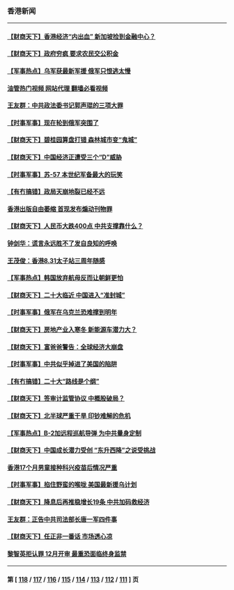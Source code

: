 ### 香港新闻
---
#### [【财商天下】香港经济“内出血” 新加坡捡到金融中心？](../../pages/ncid1349362/n13825124.md?09150845) 
#### [【财商天下】政府穷疯 要求农民交公积金](../../pages/ncid1349362/n13824290.md?09150845) 
#### [【军事热点】乌军获最新军援 俄军只恨逃太慢](../../pages/ncid1349362/n13823824.md?09150845) 
#### [油管热门视频 网站代理 翻墙必看视频](http://209.222.30.114:81/youtube.html?09150845)
#### [王友群：中共政法委书记郭声琨的三项大罪](../../pages/ncid1349362/n13823608.md?09150845) 
#### [【时事军事】现在轮到俄军突围了](../../pages/ncid1349362/n13822390.md?09150845) 
#### [【财商天下】碧桂园算盘打错 森林城市变“鬼城”](../../pages/ncid1349362/n13821088.md?09150845) 
#### [【财商天下】中国经济正遭受三个“D”威胁](../../pages/ncid1349362/n13820299.md?09150845) 
#### [【时事军事】苏-57 本世纪军备最大的玩笑](../../pages/ncid1349362/n13819524.md?09150845) 
#### [【有冇搞错】政局天崩地裂已经不远](../../pages/ncid1349362/n13819619.md?09150845) 
#### [香港出版自由萎缩 首现发布煽动刊物罪](../../pages/ncid1349362/n13819924.md?09150845) 
#### [【财商天下】人民币大跌400点 中共支撑靠什么？](../../pages/ncid1349362/n13818750.md?09150845) 
#### [钟剑华：谎言永远胜不了发自良知的呼唤](../../pages/ncid1349362/n13818768.md?09150845) 
#### [王茂俊：香港8.31太子站三周年随感](../../pages/ncid1349362/n13818741.md?09150845) 
#### [【军事热点】韩国放弃航母反而让朝鲜更怕](../../pages/ncid1349362/n13817970.md?09150845) 
#### [【财商天下】二十大临近 中国进入“准封城”](../../pages/ncid1349362/n13817986.md?09150845) 
#### [【时事军事】俄军在乌克兰恐难撑到明年](../../pages/ncid1349362/n13817107.md?09150845) 
#### [【财商天下】房地产业入寒冬 新能源车潜力大？](../../pages/ncid1349362/n13816362.md?09150845) 
#### [【财商天下】富爸爸警告：全球经济大崩盘](../../pages/ncid1349362/n13815607.md?09150845) 
#### [【时事军事】中共似乎掉进了美国的陷阱](../../pages/ncid1349362/n13814851.md?09150845) 
#### [【有冇搞错】二十大“路线是个纲”](../../pages/ncid1349362/n13814902.md?09150845) 
#### [【财商天下】签审计监管协议 中概股破局？](../../pages/ncid1349362/n13814835.md?09150845) 
#### [【财商天下】北半球严重干旱 印钞难解的危机](../../pages/ncid1349362/n13814000.md?09150845) 
#### [【军事热点】B-2加远程巡航导弹 为中共量身定制](../../pages/ncid1349362/n13813296.md?09150845) 
#### [【财商天下】中国成长潜力受创 “东升西降”之说受挑战](../../pages/ncid1349362/n13813278.md?09150845) 
#### [香港17个月男童接种科兴疫苗后情况严重](../../pages/ncid1349362/n13812285.md?09150845) 
#### [【时事军事】掐住野蛮的喉咙 美国最新援乌计划](../../pages/ncid1349362/n13812028.md?09150845) 
#### [【财商天下】降息后再推稳增长19条 中共加码救经济](../../pages/ncid1349362/n13810937.md?09150845) 
#### [王友群：正告中共司法部长唐一军四件事](../../pages/ncid1349362/n13810266.md?09150845) 
#### [【财商天下】任正非一番话 市场透心凉](../../pages/ncid1349362/n13810102.md?09150845) 
#### [黎智英拒认罪 12月开审 最重恐面临终身监禁](../../pages/ncid1349362/n13810175.md?09150845) 

---
#### 第 [ [118](./118.md?09150845) / [117](./117.md?09150845) / [116](./116.md?09150845) / [115](./115.md?09150845) / [114](./114.md?09150845) / [113](./113.md?09150845) / [112](./112.md?09150845) / [111](./111.md?09150845) ] 页
